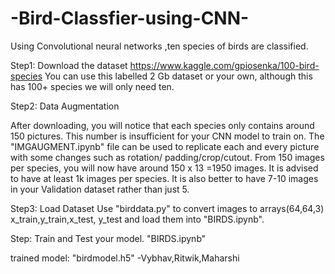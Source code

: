 # -Bird-Classfier-using-CNN-
Using Convolutional neural networks ,ten species of birds are classified.


Step1: Download the dataset
https://www.kaggle.com/gpiosenka/100-bird-species
You can use this labelled 2 Gb dataset or your own, although this has 100+ species we will only need ten.

Step2: Data Augmentation

After downloading, you will notice that each species only contains around 150 pictures. This number is insufficient for your CNN model to train on.
The "IMGAUGMENT.ipynb" file can be used to replicate each and every picture with some changes such as rotation/ padding/crop/cutout.
From 150 images per species, you will now have around 150 x 13 =1950 images. It is advised to have at least 1k images per species.
It is also better to have 7-10 images in your Validation dataset rather than just 5.

Step3: Load Dataset
Use "birddata.py" to convert images to arrays(64,64,3) x_train,y_train,x_test, y_test and load them into "BIRDS.ipynb".

Step: Train and Test your model.
"BIRDS.ipynb"

trained model: "birdmodel.h5"
-Vybhav,Ritwik,Maharshi
